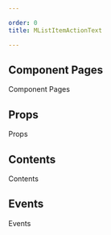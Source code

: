 ```yaml
---

order: 0
title: MListItemActionText

---
```

 
## Component Pages
 
Component Pages
 
## Props
 
Props
 
## Contents
 
Contents
 
## Events
 
Events
 
